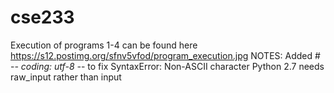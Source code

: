 # cse233
Execution of programs 1-4 can be found here
https://s12.postimg.org/sfnv5vfod/program_execution.jpg
NOTES: Added  # -*- coding: utf-8 -*- to fix SyntaxError: Non-ASCII character
     Python 2.7 needs raw_input rather than input

